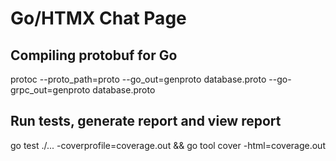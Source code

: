# Go/HTMX Chat Page

## Compiling protobuf for Go
protoc --proto_path=proto --go_out=genproto database.proto --go-grpc_out=genproto database.proto

## Run tests, generate report and view report
go test ./... -coverprofile=coverage.out && go tool cover -html=coverage.out
